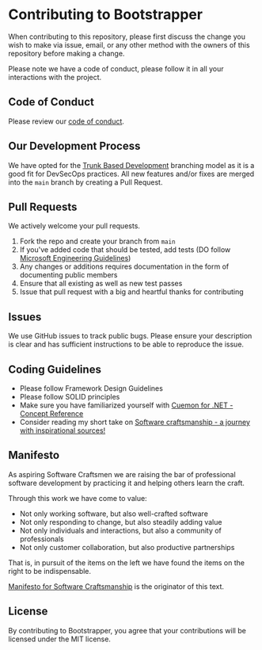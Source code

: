 ﻿# Contributing to Bootstrapper
When contributing to this repository, please first discuss the change you wish to make via issue,
email, or any other method with the owners of this repository before making a change.

Please note we have a code of conduct, please follow it in all your interactions with the project.

## Code of Conduct
Please review our [code of conduct](CODE_OF_CONDUCT.md).

## Our Development Process
We have opted for the [Trunk Based Development](https://trunkbaseddevelopment.com/) branching model as it is a good fit for DevSecOps practices.
All new features and/or fixes are merged into the `main` branch by creating a Pull Request.

## Pull Requests
We actively welcome your pull requests.

1. Fork the repo and create your branch from `main`
2. If you've added code that should be tested, add tests (DO follow [Microsoft Engineering Guidelines](https://github.com/dotnet/aspnetcore/wiki/Engineering-guidelines))
3. Any changes or additions requires documentation in the form of documenting public members
4. Ensure that all existing as well as new test passes
5. Issue that pull request with a big and heartful thanks for contributing

## Issues
We use GitHub issues to track public bugs. Please ensure your description is
clear and has sufficient instructions to be able to reproduce the issue.

## Coding Guidelines
* Please follow Framework Design Guidelines
* Please follow SOLID principles
* Make sure you have familiarized yourself with [Cuemon for .NET - Concept Reference](https://docs.cuemon.net/api/index.html)
* Consider reading my short take on [Software craftsmanship - a journey with inspirational sources!](https://github.com/gimlichael/Must-Read-Resources)

## Manifesto
As aspiring Software Craftsmen we are raising the bar of professional software development by practicing it and helping others learn the craft.

Through this work we have come to value:

* Not only working software,
but also well-crafted software
* Not only responding to change,
but also steadily adding value
* Not only individuals and interactions,
but also a community of professionals
* Not only customer collaboration,
but also productive partnerships

That is, in pursuit of the items on the left we have found the items on the right to be indispensable.

[Manifesto for Software Craftsmanship](https://manifesto.softwarecraftsmanship.org/) is the originator of this text.

## License
By contributing to Bootstrapper, you agree that your contributions will be licensed
under the MIT license.
